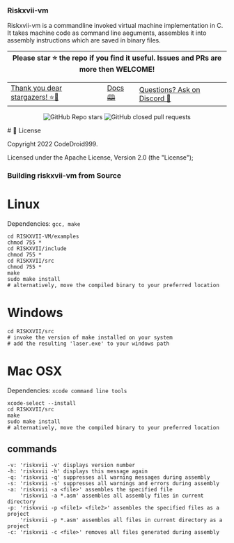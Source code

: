 ### Riskxvii-vm
Riskxvii-vm is a commandline invoked virtual machine implementation in C. It takes machine code as command line aeguments, assembles it into assembly instructions which are saved in binary files.
<div align=center>
         
| **Please star ⭐ the repo if you find it useful. Issues and PRs are more then WELCOME!** |
| --- |
         
<table><tbody><tr><td><a href="https://github.com/CodeDroid999/CryptPy/stargazers"> Thank you dear stargazers! ⭐🤩 </a></td><td> <a href="https://github.com//">Docs 🕮 </a></td><td><a href="https://discord.gg/CmFvFJDXZv"> Questions? Ask on Discord 💬 </a></td></tr></tbody></table>

![GitHub Repo stars](https://img.shields.io/github/stars/JovianX/Service-Hub)
![GitHub closed pull requests](https://img.shields.io/github/issues-pr-closed/JovianX/Service-Hub)
<!--![GitHub contributors](https://img.shields.io/github/contributors/CryptPy)
![Subreddit subscribers](https://img.shields.io/reddit/subreddit-subscribers/platform_engineering)
![Discord](https://img.shields.io/discord/1014893148599754894)
[![StandWithUkraine](https://raw.githubusercontent.com/vshymanskyy/StandWithUkraine/main/badges/StandWithUkraine.svg)](https://github.com/vshymanskyy/StandWithUkraine/blob/main/docs/README.md)--->
</div>
# 📜 License

Copyright 2022 CodeDroid999.

Licensed under the Apache License, Version 2.0 (the "License");


### Building riskxvii-vm from Source

# Linux

Dependencies: `gcc, make`

```shell
cd RISKXVII-VM/examples
chmod 755 *
cd RISKXVII/include
chmod 755 *
cd RISKXVII/src
chmod 755 *
make
sudo make install
# alternatively, move the compiled binary to your preferred location
```

# Windows

```shell
cd RISKXVII/src
# invoke the version of make installed on your system
# add the resulting 'laser.exe' to your windows path
```

# Mac OSX

Dependencies: `xcode command line tools`

```shell
xcode-select --install
cd RISKXVII/src
make
sudo make install
# alternatively, move the compiled binary to your preferred location
```
## commands

    -v: 'riskxvii -v' displays version number
    -h: 'riskxvii -h' displays this message again
    -q: 'riskxvii -q' suppresses all warning messages during assembly
    -s: 'riskxvii -s' suppresses all warnings and errors during assembly
    -a: 'riskxvii -a <file>' assembles the specified file
        'riskxvii -a *.asm' assembles all assembly files in current directory
    -p: 'riskxvii -p <file1> <file2>' assembles the specified files as a project
        'riskxvii -p *.asm' assembles all files in current directory as a project
    -c: 'riskxvii -c <file>' removes all files generated during assembly
